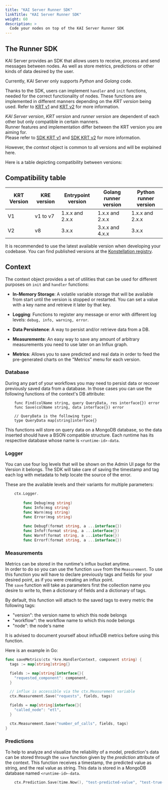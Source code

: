 ```yaml
---
title: "KAI Server Runner SDK"
linkTitle: "KAI Server Runner SDK"
weight: 60
description: >
  Code your nodes on top of the KAI Server Runner SDK
---
```


## The Runner SDK

KAI Server provides an SDK that allows users to receive, process and send messages between nodes.
As well as store metrics, predictions or other kinds of data desired by the user.

Currently, KAI Server only supports _Python_ and _Golang_ code.

Thanks to the SDK, users can implement `handler` and `init` functions, needed for the correct
functionality of nodes. These functions are implemented in different manners depending on the
_KRT version_ being used. Refer to [KRT v1](../40_krt) and [KRT v2](../50_krt_v2) for more information.

_KAI Server version_, _KRT version_ and _runner version_ are dependent of each other but only
compatible in certain manners.  
Runner features and implementation differ between the KRT version you are aiming for.  
Please refer to [SDK KRT v1](./sdk_krt_v1) and [SDK KRT v2](./sdk_krt_v2) for more information.

However, the _context_ object is common to all versions and will be explained here.

Here is a table depicting compatibility between versions:

## Compatibility table

|KRT Version|KRE version|Entrypoint version|Golang runner version|Python runner version|
|-----------|-----------|------------------|---------------------|---------------------|
|V1         |v1 to v7   |1.x.x and 2.x.x   |1.x.x and 2.x.x      |1.x.x and 2.x.x      |
|V2         |v8         |3.x.x             |3.x.x and 4.x.x      |3.x.x                |

It is recommended to use the latest available version when developing your codebase.
You can find published versions at the [Konstellation registry](https://hub.docker.com/u/konstellation).

## Context

The context object provides a set of utilities that can be used for different purposes on `init` and `handler` functions:

- __In-Memory Storage__: A volatile variable storage that will be available from start until the
  version is stopped or restarted. You can set a value with a key name and retrieve it later by that key.

- __Logging__: Functions to register any message or error with different log levels: `debug, info, warning, error`.

- __Data Persistence__: A way to persist and/or retrieve data from a DB.

- __Measurements__: An easy way to save any amount of arbitrary measurements you need to use later on an Influx graph.

- __Metrics__: Allows you to save predicted and real data in order to feed the pre-generated charts on the "Metrics" menu for each version.

### Database

During any part of your workflows you may need to persist data or recover previously saved data from a database.
In those cases you can use the following functions of the context's DB attribute:

```golang
    func Find(colName string, query QueryData, res interface{}) error 
    func Save(colName string, data interface{}) error
    
    // QueryData is the following type:
    type QueryData map[string]interface{} 
```

This functions will store on query data on a MongoDB database, so the data inserted should have a
BSON compatible structure.
Each runtime has its respective database whose name is `<runtime-id>-data`.

### Logger

You can use four log levels that will be shown on the Admin UI page for the Version it belongs.
The SDK will take care of saving the timestamp and tag each log with metadata to help locate the
source of the error.  

These are the available levels and their variants for multiple parameters:

```go
    ctx.Logger.
    
        func Debug(msg string)
        func Info(msg string)
        func Warn(msg string)
        func Error(msg string)
    
        func Debugf(format string, a ...interface{})
        func Infof(format string, a ...interface{}) 
        func Warnf(format string, a ...interface{}) 
        func Errorf(format string, a ...interface{}) 
```

### Measurements

Metrics can be stored in the runtime's influx bucket anytime.  
In order to do so you can use the function `save` from the `Measurement`. To use this function you
will have to declare previously tags and fields for your desired point, as if you were creating an influx point.  
The `save` function will take as parameters first the collection name you desire to write to,
then a dictionary of fields and a dictionary of tags.

By default, this function will attach to the saved tags to every metric the following tags:

- "version": the version name to which this node belongs
- "workflow": the workflow name to which this node belongs
- "node": the node's name

It is advised to document yourself about influxDB metrics before using this function.

Here is an example in Go:

```go
func saveMetrics(ctx *kre.HandlerContext, component string) {
  tags := map[string]string{}

  fields := map[string]interface{}{
    "requested_component": component,
  }

  // influx is accessible via the ctx.Measurement variable
  ctx.Measurement.Save("requests", fields, tags)

  fields = map[string]interface{}{
    "called_node": "etl",
  }

  ctx.Measurement.Save("number_of_calls", fields, tags)
}
```

### Predictions

To help to analyze and visualize the reliability of a model, prediction's data can be stored through
the `save` function given by the _prediction_ attribute of the context. This function receives a
timestamp, the predicted value as string, and the real value as string. This data is stored in a
MongoDB database named `<runtime-id>-data`.

```go
    ctx.Prediction.Save(time.Now(), "test-predicted-value", "test-true-value")
```

